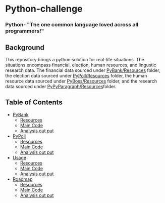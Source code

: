 # Python-challenge 
### Python- "The one common language loved across all programmers!"

## Background
This repository brings a python solution for real-life situations. The situations encompass financial, election, human resources, and lingustic research data. The financial data sourced under [PyBank/Resources](PyBank/Resources/budget_data.csv) folder, the election data sourced under [PyPoll/Resources](PyPoll/Resources/) folder, the human resource data sourced under [PyBoss/Resources](PyBoss/Resources/employee_data.csv) folder, and the research data sourced under [PyPyParagraph/Resources](PyParagraph/Resources)folder. 


<!-- TABLE OF CONTENTS -->
## Table of Contents

* [PyBank](#PyBank)
  * [Resources](#Resources)
  * [Main Code](#main.py)
  * [Analysis out put](#installation)
* [PyPoll](#PyPoll)
  * [Resources](#Resources)
  * [Main Code](#main.py)
  * [Analysis out put](#installation)
* [Usage](#usage)
  * [Resources](#Resources)
  * [Main Code](#main.py)
  * [Analysis out put](#installation)
* [Roadmap](#roadmap)
  * [Resources](#Resources)
  * [Main Code](#main.py)
  * [Analysis out put](#installation)
